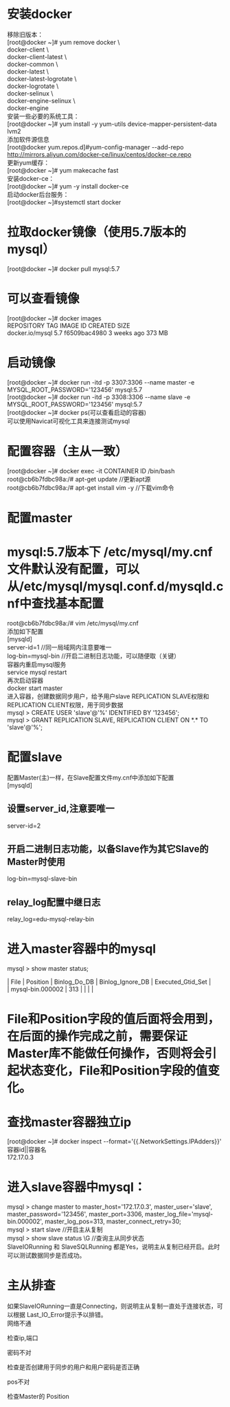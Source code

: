 # 安装docker
移除旧版本：    
[root@docker ~]# yum remove docker \  
           docker-client \  
           docker-client-latest \  
           docker-common \  
           docker-latest \  
           docker-latest-logrotate \  
           docker-logrotate \  
           docker-selinux \  
           docker-engine-selinux \  
           docker-engine  
安装一些必要的系统工具：  
[root@docker ~]# yum install -y yum-utils device-mapper-persistent-data lvm2  
添加软件源信息  
[root@docker yum.repos.d]#yum-config-manager --add-repo http://mirrors.aliyun.com/docker-ce/linux/centos/docker-ce.repo  
更新yum缓存：  
[root@docker ~]# yum makecache fast  
安装docker-ce：    
[root@docker ~]# yum -y install docker-ce  
启动docker后台服务：    
[root@docker ~]#systemctl start docker  
# 拉取docker镜像（使用5.7版本的mysql）    
[root@docker ~]# docker pull mysql:5.7    
# 可以查看镜像  
[root@docker ~]# docker images  
REPOSITORY          TAG                 IMAGE ID            CREATED             SIZE  
docker.io/mysql     5.7                 f6509bac4980        3 weeks ago         373 MB  
# 启动镜像  
[root@docker ~]# docker run -itd -p 3307:3306 --name master -e MYSQL_ROOT_PASSWORD='123456' mysql:5.7  
[root@docker ~]# docker run -itd -p 3308:3306 --name slave -e MYSQL_ROOT_PASSWORD='123456' mysql:5.7  
[root@docker ~]# docker ps(可以查看启动的容器)  
可以使用Navicat可视化工具来连接测试mysql  
# 配置容器（主从一致）  
[root@docker ~]# docker exec -it CONTAINER ID /bin/bash  
root@cb6b7fdbc98a:/# apt-get update   //更新apt源  
root@cb6b7fdbc98a:/# apt-get install vim -y   //下载vim命令  
# 配置master
# mysql:5.7版本下 /etc/mysql/my.cnf文件默认没有配置，可以从/etc/mysql/mysql.conf.d/mysqld.cnf中查找基本配置  
root@cb6b7fdbc98a:/# vim /etc/mysql/my.cnf  
添加如下配置  
[mysqld]  
server-id=1    //同一局域网内注意要唯一   
log-bin=mysql-bin //开启二进制日志功能，可以随便取（关键）  
容器内重启mysql服务  
service mysql restart  
再次启动容器  
docker start master  
进入容器，创建数据同步用户，给予用户slave REPLICATION SLAVE权限和REPLICATION CLIENT权限，用于同步数据  
mysql > CREATE USER 'slave'@'%' IDENTIFIED BY '123456';  
mysql > GRANT REPLICATION SLAVE, REPLICATION CLIENT ON \*.\* TO 'slave'@'%';  
# 配置slave  
配置Master(主)一样，在Slave配置文件my.cnf中添加如下配置  
[mysqld]  
## 设置server_id,注意要唯一  
server-id=2  
## 开启二进制日志功能，以备Slave作为其它Slave的Master时使用  
log-bin=mysql-slave-bin     
## relay_log配置中继日志    
relay_log=edu-mysql-relay-bin     
# 进入master容器中的mysql    
mysql > show master status;  
  
| File             | Position | Binlog_Do_DB | Binlog_Ignore_DB | Executed_Gtid_Set |    
| mysql-bin.000002 |      313 |              |                  |                   |    
 
# File和Position字段的值后面将会用到，在后面的操作完成之前，需要保证Master库不能做任何操作，否则将会引起状态变化，File和Position字段的值变化。  
# 查找master容器独立ip  
[root@docker ~]# docker inspect --format='{{.NetworkSettings.IPAdders}}'  容器id||容器名  
172.17.0.3  
# 进入slave容器中mysql：  
mysql > change master to master_host='172.17.0.3', master_user='slave', master_password='123456', master_port=3306, master_log_file='mysql-bin.000002', master_log_pos=313, master_connect_retry=30;  
mysql > start slave  //开启主从复制  
mysql > show slave status \G //查询主从同步状态  
SlaveIORunning 和 SlaveSQLRunning 都是Yes，说明主从复制已经开启。此时可以测试数据同步是否成功。  

# 主从排查  
如果SlaveIORunning一直是Connecting，则说明主从复制一直处于连接状态，可以根据 Last_IO_Error提示予以排错。  
网络不通  

检查ip,端口  

密码不对  

检查是否创建用于同步的用户和用户密码是否正确  

pos不对  

检查Master的 Position  



































